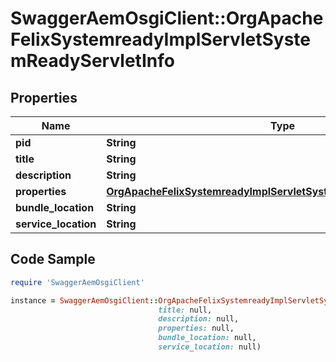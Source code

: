 # SwaggerAemOsgiClient::OrgApacheFelixSystemreadyImplServletSystemReadyServletInfo

## Properties

Name | Type | Description | Notes
------------ | ------------- | ------------- | -------------
**pid** | **String** |  | [optional] 
**title** | **String** |  | [optional] 
**description** | **String** |  | [optional] 
**properties** | [**OrgApacheFelixSystemreadyImplServletSystemReadyServletProperties**](OrgApacheFelixSystemreadyImplServletSystemReadyServletProperties.md) |  | [optional] 
**bundle_location** | **String** |  | [optional] 
**service_location** | **String** |  | [optional] 

## Code Sample

```ruby
require 'SwaggerAemOsgiClient'

instance = SwaggerAemOsgiClient::OrgApacheFelixSystemreadyImplServletSystemReadyServletInfo.new(pid: null,
                                 title: null,
                                 description: null,
                                 properties: null,
                                 bundle_location: null,
                                 service_location: null)
```


